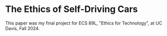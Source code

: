 # The Ethics of Self-Driving Cars
This paper was my final project for ECS 89L, "Ethics for Technology", at UC Davis, Fall 2024. 
